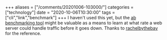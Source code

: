 +++
aliases = ["/comments/20201006-103000/"]
categories = ["technology"]
date = "2020-10-06T10:30:00"
tags = ["cli","link","benchmark"]
+++
I haven't used this yet, but the [ab benchmarking tool](https://httpd.apache.org/docs/2.4/programs/ab.html) might be valuable as a means to learn at what rate a web server could handle traffic before it goes down. Thanks to [rachelbythebay](https://rachelbythebay.com/w/2020/03/10/rps/) for the reference.
